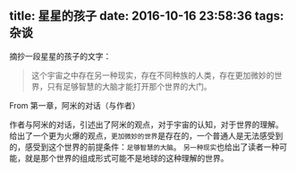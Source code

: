 title: 星星的孩子
date: 2016-10-16 23:58:36
tags: 杂谈
---

摘抄一段星星的孩子的文字：
> 这个宇宙之中存在另一种现实，存在不同种族的人类，存在更加微妙的世界，只有足够智慧的大脑才能打开那个世界的大门。

From 第一章，阿米的对话（与作者）

作者与阿米的对话，引述出了阿米的观点，对于宇宙的认知，对于世界的理解。
给出了一个更为火爆的观点，`更加微妙的世界`是存在的，一个普通人是无法感受到的，感受到这个世界的前提条件：`足够智慧的大脑`。
`另一种现实`也给出了读者一种可能，就是那个世界的组成形式可能不是地球的这种理解的世界。
